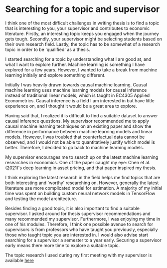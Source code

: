 # Searching for a topic and supervisor

I think one of the most difficult challenges in writing
thesis is to find a topic that is interesting to you, your
supervisor and contributes to economic literature.
Firstly, an interesting topic keeps you engaged when the journey gets
tough.
Secondly, your supervisor might be selecting students based on
their own research field.
Lastly, the topic has to be somewhat of a research topic in order
to be 'qualified' as a thesis.

I started searching for a topic by understanding what I am
good at, and what I want to explore further. Machine
learning is something I have explored for a few years.
However, I wanted to take a break from machine learning
initially and explore something different.

Initially I was heavily drawn towards causal machine
learning. Causal machine learning uses machine
learning models for causal inference instead of traditional
linear models, which is taught in EC4305 Applied Econometrics.
Causal inference is a field I am interested in but have
little experience on, and I thought it would be a great area
to explore.

Having said that, I realized it is difficult
to find a suitable dataset to answer causal inference questions.
My supervisor recommended me to apply causal machine
learning techniques on an existing paper and show the
difference in performance between machine learning models and
linear models.
However, I was troubled that counterfactual data
cannot be observed, and I would not be able to quantitatively
justify which model is better. Therefore, I decided to go
back to machine learning models.

My supervisor encourages me to search up on the latest
machine learning researches in economics.
One of the paper caught my eye: Chen et al. (2021)'s deep
learning in asset pricing, and that paper inspired my thesis.

I think exploring the latest research in the field helps me
find topics that are both interesting and 'worthy'
researching on. However, generally the latest literature use
more complicated model for estimation. A majority of my
initial time was spent on building custom neural network
models in TensorFlow and testing the model architecture.

Besides finding a good topic, it is also important to find a
suitable supervisor.
I asked around for thesis supervisor recommendations and
many recommended my supervisor. Furthermore, I was enjoying
my time in one of his modules. Therefore, I think one
possible avenue to search for supervisors is from professors
who have taught you previously, especially those who taught
topic you are interested in. I would also advise
start searching for a supervisor a semester to a year early.
Securing a supervisor early means there more time to explore
a suitable topic.

The topic research I used during my first meeting with my
supervisor is available [here](topic_research.pdf)

